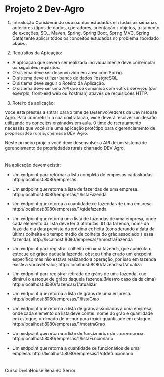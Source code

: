 # Projeto 2 Dev-Agro

1. Introdução
Considerando os assuntos estudados em todas as semanas anteriores (tipos de dados, operadores, orientação a objetos, tratamento de exceções, SQL, Maven, Spring, Spring Boot, Spring MVC, Spring Data) tente aplicar todos os conceitos estudados no problema abordado abaixo.

2. Requisitos da Aplicação:
 - A aplicação que deverá ser realizada individualmente deve contemplar os seguintes requisitos:
 - O sistema deve ser desenvolvido em Java com Spring.
 - O sistema deve utilizar banco de dados PostgreSQL.
 - O sistema deve seguir o Roteiro da Aplicação.
 - O sistema deve ser uma API que se comunica com outros serviços (por exemplo, front-end web ou Postman) através de requisições HTTP.


3. Roteiro da aplicação:

Você está prestes a entrar para o time de Desenvolvedores da DevInHouse Agro. Para concretizar a sua contratação, você deverá resolver um desafio utilizando os conceitos ensinados em aula. O time de recrutamento necessita que você crie uma aplicação protótipo para o gerenciamento de propriedades rurais, chamada DEV-Agro.

Neste primeiro projeto você deve desenvolver a API de um sistema de gerenciamento de propriedades rurais chamado DEV-Agro.

#

Na aplicação devem existir: 

 - Um endpoint para retornar a lista completa de empresas cadastradas.
 http://localhost:8080/empresas
 
 - Um endpoint que retorna a lista de fazendas de uma empresa.
http://localhost:8080/empresas/1/listaFazenda

 - Um endpoint que retorna a quantidade de fazendas de uma empresa.
http://localhost:8080/empresas/1/qtdefazenda

 - Um endpoint que retorna uma lista de fazendas de uma empresa, onde cada elemento da lista deve ter 3 atributos: ID da fazenda, nome da fazenda e a data prevista da próxima colheita (considerando a data da última colheita e o tempo médio de colheita do grão associado a essa fazenda).
http://localhost:8080/empresas/1/mostraFazenda

 - Um endpoint para registrar colheita em uma fazenda, que aumenta o estoque de grãos daquela fazenda.
 obs: eu tinha criado um endpoint específico mas não estava realizando a operação, por isso em fazenda existe a variavel valor;
http://localhost:8080/fazendas/1/atualizar

 - Um endpoint para registrar retirada de grãos de uma fazenda, que diminui o estoque de grãos daquela fazenda.(Mesmo caso da de cima)
http://localhost:8080/fazendas/1/atualizar

 - Um endpoint que retorna a lista de grãos de uma empresa.
http://localhost:8080/empresas/1/listaGrao

 - Um endpoint que retorna a lista de grãos associados a uma empresa, onde cada elemento da lista deve conter: nome do grão e quantidade em estoque, ordenado de menor para maior quantidade em estoque.
http://localhost:8080/empresas/1/mostraGrao

 - Um endpoint que retorna a lista de funcionários de uma empresa.
http://localhost:8080/empresas/1/listaFuncionario

 - Um endpoint que retorna a quantidade de funcionários de uma empresa.
http://localhost:8080/empresas/1/qtdefuncionario

#
Curso DevInHouse SenaiSC  Senior
